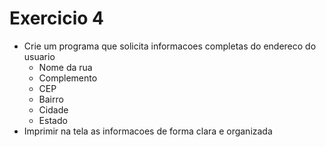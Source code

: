 # Exercicio 4

+ Crie um programa que solicita informacoes completas do endereco do usuario
    + Nome da rua
    + Complemento
    + CEP
    + Bairro
    + Cidade
    + Estado
+ Imprimir na tela as informacoes de forma clara e organizada